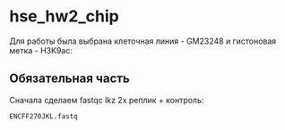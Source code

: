 # hse_hw2_chip

Для работы была выбрана клеточная линия - GM23248 и гистоновая метка - H3K9ac:

## Обязательная часть

Сначала сделаем fastqc lkz 2х реплик + контроль:

`ENCFF270JKL.fastq`
